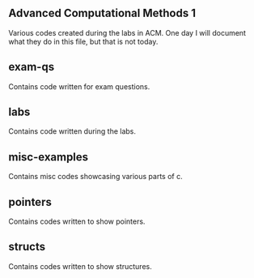 ## Advanced Computational Methods 1

Various codes created during the labs in ACM. One day I will document what
they do in this file, but that is not today.

## exam-qs
 Contains code written for exam questions.

## labs
 Contains code written during the labs.

## misc-examples
 Contains misc codes showcasing various parts of c.

## pointers
 Contains codes written to show pointers.

## structs
 Contains codes written to show structures.

